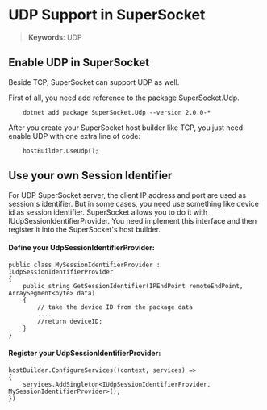 # UDP Support in SuperSocket

> __Keywords__: UDP

## Enable UDP in SuperSocket

Beside TCP, SuperSocket can support UDP as well.

First of all, you need add reference to the package SuperSocket.Udp.

        dotnet add package SuperSocket.Udp --version 2.0.0-*


After you create your SuperSocket host builder like TCP, you just need enable UDP with one extra line of code:

        hostBuilder.UseUdp();



## Use your own Session Identifier

For UDP SuperSocket server, the client IP address and port are used as session's identifier. But in some cases, you need use something like device id as session identifier. SuperSocket allows you to do it with IUdpSessionIdentifierProvider. You need implement this interface and then register it into the SuperSocket's host builder.


#### Define your UdpSessionIdentifierProvider:


    public class MySessionIdentifierProvider : IUdpSessionIdentifierProvider
    {
        public string GetSessionIdentifier(IPEndPoint remoteEndPoint, ArraySegment<byte> data)
        {
            // take the device ID from the package data
            ....
            //return deviceID;
        }
    }


#### Register your UdpSessionIdentifierProvider:

    hostBuilder.ConfigureServices((context, services) =>
    {
        services.AddSingleton<IUdpSessionIdentifierProvider, MySessionIdentifierProvider>();                
    })